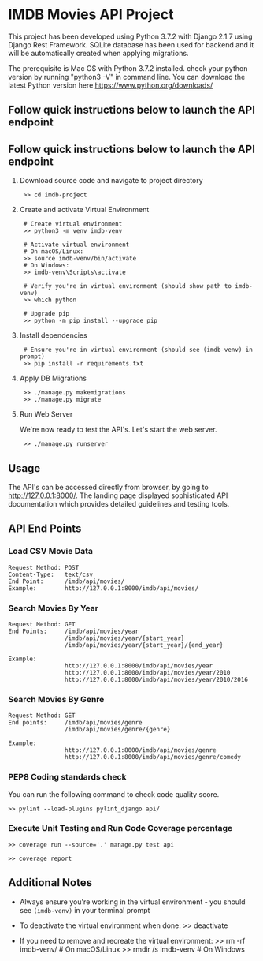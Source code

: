 # IMDB Movies API Project

This project has been developed using Python 3.7.2 with Django 2.1.7 using Django Rest Framework. 
SQLite database has been used for backend and it will be automatically created when applying migrations. 

The prerequisite is Mac OS with Python 3.7.2 installed. check your python version by running 
"python3 -V" in command line. You can download the latest Python version here https://www.python.org/downloads/ 

## Follow quick instructions below to launch the API endpoint

## Follow quick instructions below to launch the API endpoint

1. Download source code and navigate to project directory

        >> cd imdb-project 

2. Create and activate Virtual Environment

        # Create virtual environment
        >> python3 -m venv imdb-venv
        
        # Activate virtual environment
        # On macOS/Linux:
        >> source imdb-venv/bin/activate
        # On Windows:
        >> imdb-venv\Scripts\activate

        # Verify you're in virtual environment (should show path to imdb-venv)
        >> which python
        
        # Upgrade pip
        >> python -m pip install --upgrade pip

3. Install dependencies
        
        # Ensure you're in virtual environment (should see (imdb-venv) in prompt)
        >> pip install -r requirements.txt

4. Apply DB Migrations

        >> ./manage.py makemigrations
        >> ./manage.py migrate

5. Run Web Server

    We're now ready to test the API's. Let's start the web server.

        >> ./manage.py runserver


## Usage

The API's can be accessed directly from browser, by going to http://127.0.0.1:8000/. The landing page displayed sophisticated API documentation which provides detailed guidelines and testing tools.


## API End Points

### Load CSV Movie Data
```
Request Method: POST
Content-Type:   text/csv 
End Point:      /imdb/api/movies/ 
Example:        http://127.0.0.1:8000/imdb/api/movies/
```
### Search Movies By Year
```
Request Method: GET 
End Points:     /imdb/api/movies/year
                /imdb/api/movies/year/{start_year}
                /imdb/api/movies/year/{start_year}/{end_year}
```
```
Example:
                http://127.0.0.1:8000/imdb/api/movies/year
                http://127.0.0.1:8000/imdb/api/movies/year/2010
                http://127.0.0.1:8000/imdb/api/movies/year/2010/2016
```
### Search Movies By Genre
```
Request Method: GET
End points:     /imdb/api/movies/genre
                /imdb/api/movies/genre/{genre}
```
```
Example:        
                http://127.0.0.1:8000/imdb/api/movies/genre
                http://127.0.0.1:8000/imdb/api/movies/genre/comedy
```

### PEP8 Coding standards check

You can run the following command to check code quality score. 

    >> pylint --load-plugins pylint_django api/

### Execute Unit Testing and Run Code Coverage percentage

    >> coverage run --source='.' manage.py test api

    >> coverage report

## Additional Notes

- Always ensure you're working in the virtual environment - you should see `(imdb-venv)` in your terminal prompt
- To deactivate the virtual environment when done:
        >> deactivate

- If you need to remove and recreate the virtual environment:
        >> rm -rf imdb-venv/    # On macOS/Linux
        >> rmdir /s imdb-venv   # On Windows